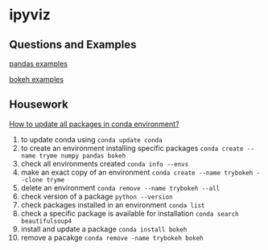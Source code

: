 # ipyviz

## Questions and Examples
[pandas examples](https://github.com/EmbraceLife/ipyviz/blob/master/pandas_examples.md)     

[bokeh examples](https://github.com/EmbraceLife/ipyviz/blob/master/bokeh_example.md)

## Housework
[How to update all packages in conda environment?](http://conda.pydata.org/docs/test-drive.html)    
1. to update conda using `conda update conda`   
2. to create an environment installing specific packages `conda create --name tryme numpy pandas bokeh`    
3. check all environments created `conda info --envs`      
4. make an exact copy of an environment `conda create --name trybokeh --clone tryme`    
5. delete an environment `conda remove --name trybokeh --all`     
6. check version of a package `python --version`   
7. check packages installed in an environment `conda list`    
8. check a specific package is available for installation `conda search beautifulsoup4`    
9. install and update a package `conda install bokeh`    
10. remove a pacakge `conda remove -name trybokeh bokeh`    
